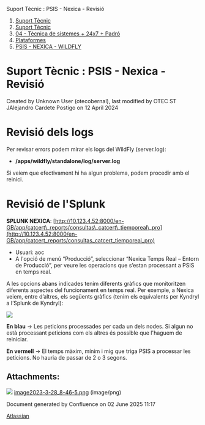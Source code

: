 Suport Tècnic : PSIS - Nexica - Revisió  

1.  [Suport Tècnic](index.md)
2.  [Suport Tècnic](13893782.md)
3.  [04 - Tècnica de sistemes + 24x7 + Padró](26313202.md)
4.  [Plataformes](Plataformes_41520520.md)
5.  [PSIS - NEXICA - WILDFLY](PSIS---NEXICA---WILDFLY_41521420.md)

Suport Tècnic : PSIS - Nexica - Revisió
=======================================

Created by Unknown User (otecobernal), last modified by OTEC ST JAlejandro Cardete Postigo on 12 April 2024

Revisió dels logs
=================

Per revisar errors podem mirar els logs del WildFly (server.log):

*   __/apps/wildfly/standalone/log/server.log__  

  

Si veiem que efectivament hi ha algun problema, podem procedir amb el reinici.

  

Revisió de l'Splunk
===================

**SPLUNK NEXICA**: [http://10.123.4.52:8000/en-GB/app/catcert\_reports/consultas\_catcert\_tiemporeal\_pro](http://10.123.4.52:8000/en-GB/app/catcert_reports/consultas_catcert_tiemporeal_pro)

*   Usuari: aoc
*   A l'opció de menú “Producció”, seleccionar “Nexica Temps Real – Entorn de Producció”, per veure les operacions que s’estan processant a PSIS en temps real.

A les opcions abans indicades tenim diferents gràfics que monitoritzen diferents aspectes del funcionament en temps real. Per exemple, a Nexica veiem, entre d’altres, els següents gràfics (tenim els equivalents per Kyndryl a l’Splunk de Kyndryl):

  

![](attachments/41521428/81855998.png)

**En blau** → Les peticions processades per cada un dels nodes. Si algun no està processant peticions com els altres és possible que l'haguem de reiniciar.

**En vermell** → El temps màxim, mínim i mig que triga PSIS a processar les peticions. No hauria de passar de 2 o 3 segons.

Attachments:
------------

![](images/icons/bullet_blue.gif) [image2023-3-28\_8-46-5.png](attachments/41521428/81855998.png) (image/png)  

Document generated by Confluence on 02 June 2025 11:17

[Atlassian](http://www.atlassian.com/)